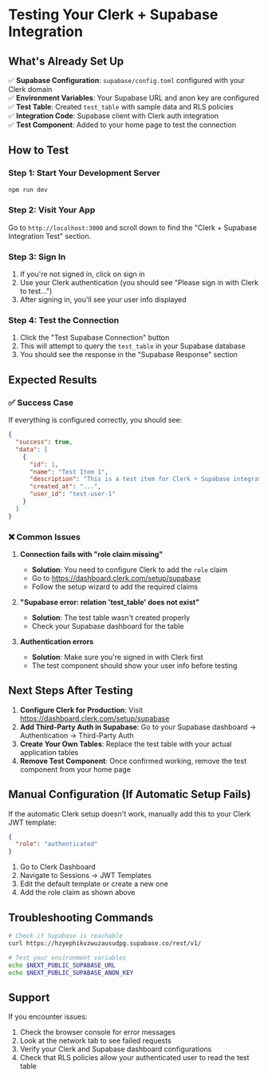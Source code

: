 # Testing Your Clerk + Supabase Integration

## What's Already Set Up

✅ **Supabase Configuration**: `supabase/config.toml` configured with your Clerk domain  
✅ **Environment Variables**: Your Supabase URL and anon key are configured  
✅ **Test Table**: Created `test_table` with sample data and RLS policies  
✅ **Integration Code**: Supabase client with Clerk auth integration  
✅ **Test Component**: Added to your home page to test the connection  

## How to Test

### Step 1: Start Your Development Server
```bash
npm run dev
```

### Step 2: Visit Your App
Go to `http://localhost:3000` and scroll down to find the "Clerk + Supabase Integration Test" section.

### Step 3: Sign In
1. If you're not signed in, click on sign in
2. Use your Clerk authentication (you should see "Please sign in with Clerk to test...")
3. After signing in, you'll see your user info displayed

### Step 4: Test the Connection
1. Click the "Test Supabase Connection" button
2. This will attempt to query the `test_table` in your Supabase database
3. You should see the response in the "Supabase Response" section

## Expected Results

### ✅ Success Case
If everything is configured correctly, you should see:
```json
{
  "success": true,
  "data": [
    {
      "id": 1,
      "name": "Test Item 1",
      "description": "This is a test item for Clerk + Supabase integration",
      "created_at": "...",
      "user_id": "test-user-1"
    }
  ]
}
```

### ❌ Common Issues

1. **Connection fails with "role claim missing"**
   - **Solution**: You need to configure Clerk to add the `role` claim
   - Go to https://dashboard.clerk.com/setup/supabase
   - Follow the setup wizard to add the required claims

2. **"Supabase error: relation 'test_table' does not exist"**
   - **Solution**: The test table wasn't created properly
   - Check your Supabase dashboard for the table

3. **Authentication errors**
   - **Solution**: Make sure you're signed in with Clerk first
   - The test component should show your user info before testing

## Next Steps After Testing

1. **Configure Clerk for Production**: Visit https://dashboard.clerk.com/setup/supabase
2. **Add Third-Party Auth in Supabase**: Go to your Supabase dashboard → Authentication → Third-Party Auth
3. **Create Your Own Tables**: Replace the test table with your actual application tables
4. **Remove Test Component**: Once confirmed working, remove the test component from your home page

## Manual Configuration (If Automatic Setup Fails)

If the automatic Clerk setup doesn't work, manually add this to your Clerk JWT template:

```json
{
  "role": "authenticated"
}
```

1. Go to Clerk Dashboard
2. Navigate to Sessions → JWT Templates  
3. Edit the default template or create a new one
4. Add the role claim as shown above

## Troubleshooting Commands

```bash
# Check if Supabase is reachable
curl https://hzyephikvzwuzausudpg.supabase.co/rest/v1/

# Test your environment variables
echo $NEXT_PUBLIC_SUPABASE_URL
echo $NEXT_PUBLIC_SUPABASE_ANON_KEY
```

## Support

If you encounter issues:
1. Check the browser console for error messages
2. Look at the network tab to see failed requests
3. Verify your Clerk and Supabase dashboard configurations
4. Check that RLS policies allow your authenticated user to read the test table
